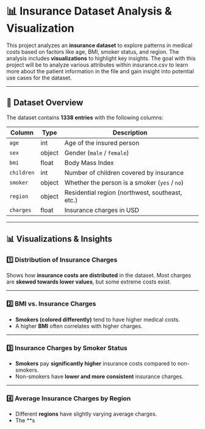 # 📊 Insurance Dataset Analysis & Visualization

This project analyzes an **insurance dataset** to explore patterns in medical costs based on factors like age, BMI, smoker status, and region. The analysis includes **visualizations** to highlight key insights. The goal with this project will be to analyze various attributes within insurance.csv to learn more about the patient information in the file and gain insight into potential use cases for the dataset.

---

## 📂 Dataset Overview
The dataset contains **1338 entries** with the following columns:

| Column    | Type   | Description |
|-----------|--------|-------------|
| `age`     | int    | Age of the insured person |
| `sex`     | object | Gender (`male` / `female`) |
| `bmi`     | float  | Body Mass Index |
| `children` | int   | Number of children covered by insurance |
| `smoker`  | object | Whether the person is a smoker (`yes` / `no`) |
| `region`  | object | Residential region (northwest, southeast, etc.) |
| `charges` | float  | Insurance charges in USD |

---

## 📊 Visualizations & Insights

### **1️⃣ Distribution of Insurance Charges**
Shows how **insurance costs are distributed** in the dataset. Most charges are **skewed towards lower values**, but some extreme costs exist.


---

### **2️⃣ BMI vs. Insurance Charges**
- **Smokers (colored differently)** tend to have higher medical costs.
- A higher **BMI** often correlates with higher charges.


---

### **3️⃣ Insurance Charges by Smoker Status**
- **Smokers** pay **significantly higher** insurance costs compared to non-smokers.
- Non-smokers have **lower and more consistent** insurance charges.


---

### **4️⃣ Average Insurance Charges by Region**
- Different **regions** have slightly varying average charges.
- The **s


